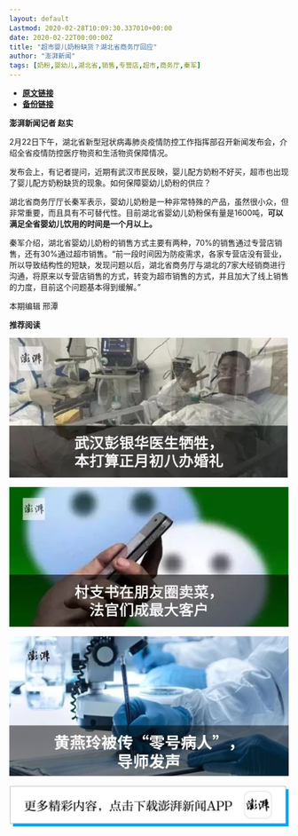 ```yaml
---
layout: default
Lastmod: 2020-02-28T10:09:30.337010+00:00
date: 2020-02-22T00:00:00Z
title: "超市婴儿奶粉缺货？湖北省商务厅回应"
author: "澎湃新闻"
tags: [奶粉,婴幼儿,湖北省,销售,专营店,超市,商务厅,秦军]
---
```


* [**原文链接**](http://mp.weixin.qq.com/s?__biz=MjM5MzI5NTU3MQ==&amp;mid=2651589213&amp;idx=3&amp;sn=80f025be69376807025f784ba3f32091&amp;chksm=bd6197e18a161ef782355d4406b37c1d34449572d9bcf64c55ee72c95081bfc0dc50e6f81539#rd)
* [**备份链接**](http://archive.today/5IjyV)


**澎湃新闻记者 赵实**

2月22日下午，湖北省新型冠状病毒肺炎疫情防控工作指挥部召开新闻发布会，介绍全省疫情防控医疗物资和生活物资保障情况。

  
发布会上，有记者提问，近期有武汉市民反映，婴儿配方奶粉不好买，超市也出现了婴儿配方奶粉缺货的现象。如何保障婴幼儿奶粉的供应？

  
湖北省商务厅厅长秦军表示，婴幼儿奶粉是一种非常特殊的产品，虽然很小众，但非常重要，而且具有不可替代性。目前湖北省婴幼儿奶粉保有量是1600吨，**可以满足全省婴幼儿饮用的时间是一个月以上。**

  
秦军介绍，湖北省婴幼儿奶粉的销售方式主要有两种，70%的销售通过专营店销售，还有30%通过超市销售。“前一段时间因为防疫需求，各家专营店没有营业，所以导致结构性的短缺，发现问题以后，湖北省商务厅与湖北的7家大经销商进行沟通，将原来以专营店销售的方式，转变为超市销售的方式，并且加大了线上销售的力度，目前这个问题基本得到缓解。”

本期编辑 邢潭  

  

**推荐阅读**

  

[![](/images/post/12e0d94be82829ed4f958ea785fc7b62.jpg)](http://mp.weixin.qq.com/s?__biz=MjM5MzI5NTU3MQ==&mid=2651587716&idx=1&sn=9cf340714786ffd74330418b03bccf7c&chksm=bd6199388a16102e76351195f852c7325de5e1620da5882bd04ccd1ff7d24b0b5dff09895509&scene=21#wechat_redirect)

[![](/images/post/b7a1607b1b9dd9e435b97383f11e4fdb.jpg)](http://mp.weixin.qq.com/s?__biz=MjM5MzI5NTU3MQ==&mid=2651587171&idx=1&sn=8aae24846a49ce902e6c154354f8d8ec&chksm=bd619fdf8a1616c944b7af5c259ccdede7203b086feaaf72a3deb060cebf529ed9de32c73e10&scene=21#wechat_redirect)  

[![](/images/post/83af442de9e7f18338c0bca1aa647957.jpg)](http://mp.weixin.qq.com/s?__biz=MjM5MzI5NTU3MQ==&mid=2651584348&idx=1&sn=b118991f08403d87db2ac1c8aeafca59&chksm=bd666ae08a11e3f6fd7394262e2448da823d05b843876a4d6e6da4a499a18d4dffa6e4fef766&scene=21#wechat_redirect)

![](/images/post/faa036129172f4ba4cb775ad946d1eff.jpg)


